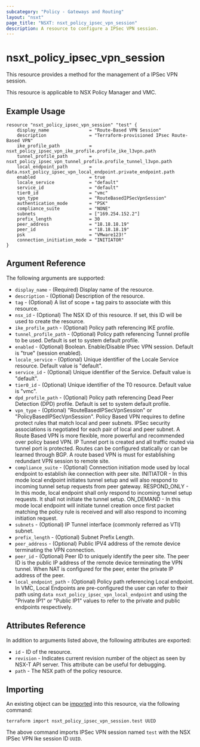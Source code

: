 ```yaml
---
subcategory: "Policy - Gateways and Routing"
layout: "nsxt"
page_title: "NSXT: nsxt_policy_ipsec_vpn_session"
description: A resource to configure a IPSec VPN session.
---
```


# nsxt_policy_ipsec_vpn_session

This resource provides a method for the management of a IPSec VPN session.

This resource is applicable to NSX Policy Manager and VMC.

## Example Usage

```hcl
resource "nsxt_policy_ipsec_vpn_session" "test" {
    display_name               = "Route-Based VPN Session"
    description                = "Terraform-provisioned IPsec Route-Based VPN"
    ike_profile_path           = nsxt_policy_ipsec_vpn_ike_profile.profile_ike_l3vpn.path
    tunnel_profile_path        = nsxt_policy_ipsec_vpn_tunnel_profile.profile_tunnel_l3vpn.path
    local_endpoint_path        = data.nsxt_policy_ipsec_vpn_local_endpoint.private_endpoint.path
    enabled                    = true
    locale_service             = "default"
    service_id                 = "default"
    tier0_id                   = "vmc"
    vpn_type                   = "RouteBasedIPSecVpnSession"
    authentication_mode        = "PSK"
    compliance_suite           = "NONE"
    subnets                    = ["169.254.152.2"]
    prefix_length              = 30
    peer_address               = "18.18.18.19"
    peer_id                    = "18.18.18.19"
    psk                        = "VMware123!"
    connection_initiation_mode = "INITIATOR"
}
```

## Argument Reference

The following arguments are supported:

* `display_name` - (Required) Display name of the resource.
* `description` - (Optional) Description of the resource.
* `tag` - (Optional) A list of scope + tag pairs to associate with this resource.
* `nsx_id` - (Optional) The NSX ID of this resource. If set, this ID will be used to create the resource.
* `ike_profile_path` - (Optional) Policy path referencing IKE profile.
* `tunnel_profile_path` - (Optional) Policy path referencing Tunnel profile to be used. Default is set to system default profile.
* `enabled` - (Optional) Boolean. Enable/Disable IPsec VPN session. Default is "true" (session enabled).
* `locale_service` - (Optional) Unique identifier of the Locale Service resource. Default value is "default".
* `service_id` - (Optional) Unique identifier of the Service. Default value is "default".
* `tier0_id` - (Optional) Unique identifier of the T0 resource. Default value is "vmc".
* `dpd_profile_path` - (Optional) Policy path referencing Dead Peer Detection (DPD) profile. Default is set to system default profile.
* `vpn_type` - (Optional) "RouteBasedIPSecVpnSession" or "PolicyBasedIPSecVpnSession". Policy Based VPN requires to define protect rules that match local and peer subnets. IPSec security associations is negotiated for each pair of local and peer subnet. A Route Based VPN is more flexible, more powerful and recommended over policy based VPN. IP Tunnel port is created and all traffic routed via tunnel port is protected. Routes can be configured statically or can be learned through BGP. A route based VPN is must for establishing redundant VPN session to remote site.
* `compliance_suite` - (Optional) Connection initiation mode used by local endpoint to establish ike connection with peer site. INITIATOR - In this mode local endpoint initiates tunnel setup and will also respond to incoming tunnel setup requests from peer gateway. RESPOND_ONLY - In this mode, local endpoint shall only respond to incoming tunnel setup requests. It shall not initiate the tunnel setup. ON_DEMAND - In this mode local endpoint will initiate tunnel creation once first packet matching the policy rule is received and will also respond to incoming initiation request.
* `subnets` - (Optional) IP Tunnel interface (commonly referred as VTI) subnet.
* `prefix_length` - (Optional) Subnet Prefix Length.
* `peer_address` - (Optional) Public IPV4 address of the remote device terminating the VPN connection.
* `peer_id` - (Optional) Peer ID to uniquely identify the peer site. The peer ID is the public IP address of the remote device terminating the VPN tunnel. When NAT is configured for the peer, enter the private IP address of the peer.
* `local_endpoint_path` - (Optional) Policy path referencing Local endpoint. In VMC, Local Endpoints are pre-configured the user can refer to their path using `data nsxt_policy_ipsec_vpn_local_endpoint` and using the "Private IP1" or "Public IP1" values to refer to the private and public endpoints respectively.

## Attributes Reference

In addition to arguments listed above, the following attributes are exported:

* `id` - ID of the resource.
* `revision` - Indicates current revision number of the object as seen by NSX-T API server. This attribute can be useful for debugging.
* `path` - The NSX path of the policy resource.

## Importing

An existing object can be [imported][docs-import] into this resource, via the following command:

[docs-import]: /docs/import/index.html

```
terraform import nsxt_policy_ipsec_vpn_session.test UUID
```

The above command imports IPSec VPN  session named `test` with the NSX IPSec VPN Ike session ID `UUID`.